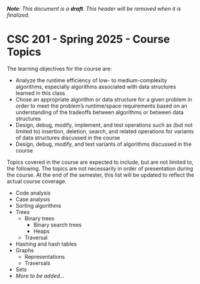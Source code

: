 ***Note**: This document is a **draft**. This header will be removed when it is finalized.*

# CSC 201 - Spring 2025 - Course Topics

The learning objectives for the course are:
* Analyze the runtime efficiency of low- to medium-complexity algorithms, especially algorithms associated with data structures learned in this class
* Chose an appropriate algorithm or data structure for a given problem in order to meet the problem’s runtime/space requirements based on an understanding of the tradeoffs between algorithms or between data structures
* Design, debug, modify, implement, and test operations such as (but not limited to) insertion, deletion, search, and related operations for variants of data structures discussed in the course
* Design, debug, modify, and test variants of algorithms discussed in the course

Topics covered in the course are expected to include, but are not limited to, the following. The topics are not necessarily in order of presentation during the course.
At the end of the semester, this list will be updated to reflect the actual course coverage.

* Code analysis
* Case analysis
* Sorting algorithms
* Trees
  * Binary trees
    * Binary search trees
    * Heaps
  * Traversal
* Hashing and hash tables
* Graphs
  * Representations
  * Traversals
* Sets
* _More to be added..._ 
